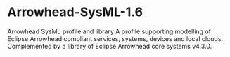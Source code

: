 # Arrowhead-SysML-1.6
Arrowhead SysML profile and library 
A profile supporting modelling of Eclipse Arrowhead compliant services, systems, devices and local clouds.
Complemented by a library of Eclipse Arrowhead core systems v4.3.0.
